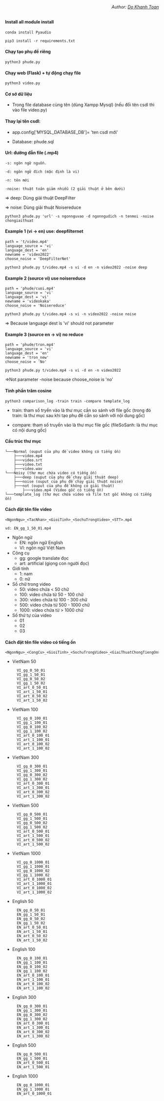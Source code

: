 <h6 align="right">Author: <a href="https://github.com/toandokhanh">Do Khanh Toan<a/> </h6>

#### Install all module install 

    conda install Pyaudio

    pip3 install -r requirements.txt

#### Chạy tạo phụ đề riêng

    python3 phude.py

#### Chạy web (Flask) + tự động chạy file

    python3 video.py
#### Cơ sở dữ liệu

- Trong file database cùng tên (dùng Xampp Mysql) (nếu đổi tên csdl thì vào file video.py)

#### Thay lại tên csdl:

- app.config['MYSQL_DATABASE_DB']= 'ten csdl mới'

- Database: phude.sql


#### Url: đường đẫn file (.mp4) 

    -s: ngôn ngữ nguồn.

    -d: ngôn ngữ đích (mặc định là vi)

    -n: tên mới

    -noise: thuật toán giảm nhiễu (2 giải thuật ở bên dưới)

=> deep: Dùng giải thuật DeepFilter

=> noise: Dùng giải thuật Noisereduce

    python3 phude.py 'url' -s ngonnguvao -d ngonngudich -n tenmoi -noise chongiaithuat

#### Example 1 (vi -> en) use: deepfilternet

    path = 't/video.mp4'
    language_source = 'vi'
    language_dest = 'en'
    newname = 'video2022'
    choose_noise = 'DeepFilterNet'

<!-- End  -->

    python3 phude.py t/video.mp4 -s vi -d en -n video2022 -noise deep

#### Example 2 (source vi) use noisereduce

    path = 'phude/cuoi.mp4'
    language_source = 'vi'
    language_dest = 'vi'
    newname = 'videokaka'
    choose_noise = 'Noisereduce'

<!-- End  -->
    python3 phude.py t/video.mp4 -s vi -n video2022 -noise noise

=> Because language dest is 'vi' should not parameter

<!-- End  -->

#### Example 3 (source en -> vi) no reduce

    path = 'phude/tron.mp4'
    language_source = 'vi'
    language_dest = 'en'
    newname = 'tron_new'
    choose_noise = 'No'
<!-- End  -->
    python3 phude.py t/video.mp4 -s vi -d en -n video2022

=>Not parameter -noise because choose_noise is 'no'

#### Tính phần trăm cosine

    python3 comparison_log -train train -compare template_log

- train: tham số tryền vào là thư mục cần so sánh với file gốc (trong đó train: là thư mục sau khi tạo phụ đề cần so sánh với nội dung gốc)

- compare: tham số truyền vào là thư mục file gốc (fileSoSanh: là thư mục có nội dung gốc)




#### Cấu trúc thư mục  

    └───Normal (ouput của phụ đề video không có tiếng ồn)
        ├───video.mp4
        ├───video.srt
        ├───video.txt
        ├───video.wav
    └───Noisy (thư mục chứa video có tiếng ồn)
        ├───deep (ouput của phụ đề chạy giải thuật deep)
        ├───noise (ouput của phụ đề chạy giải thuật noise)
        ├───not (ouput của phụ đề không có giải thuật)
            ├───video.mp4 (Video gốc có tiếng ồn)
    └───template_log (thư mục chứa video và file txt gốc không có tiếng ồn)


#### Cách đặt tên file video
    <NgonNgu>_<TacNhan>_<GioiTinh>_<SochuTrongVideo>_<STT>.mp4

    vd: EN_gg_1_50_01.mp4
- Ngôn ngữ
    + EN: ngôn ngữ English  
    + VI: ngôn ngữ Việt Nam
- Công cụ
    + gg: google translate đọc
    + art: artificial (giọng con người đọc)
- Giới tính
    + 1: nam
    + 0: nữ
- Số chữ trong video
    + 50: video chứa < 50 chữ
    + 100: video chứa từ 50 - 100 chữ
    + 300: video chứa từ 100 - 300 chữ
    + 500: video chứa từ 500 - 1000 chữ
    + 1000: video chứa từ > 1000 chữ
- Số thứ tự của video
    + 01
    + 02
    + 03
             
#### Cách đặt tên file video có tiếng ồn
    <NgonNgu>_<CongCu>_<GioiTinh>_<SochuTrongVideo>_<GiaiThuatChongTiengOn>_<LoaiTiengOn>_<STT>.mp4
    
- VietNam 50

        VI_gg_0_50_01
        VI_gg_1_50_01
        VI_gg_0_50_02
        VI_gg_1_50_02
        VI_art_0_50_01
        VI_art_1_50_01
        VI_art_0_50_02
        VI_art_1_50_02

- VietNam 100

        VI_gg_0_100_01  
        VI_gg_1_100_01
        VI_gg_0_100_02
        VI_gg_1_100_02
        VI_art_0_100_01
        VI_art_1_100_01
        VI_art_0_100_02
        VI_art_1_100_02

- VietNam 300

        VI_gg_0_300_01
        VI_gg_1_300_01
        VI_gg_0_300_02
        VI_gg_1_300_02
        VI_art_0_300_01
        VI_art_1_300_01
        VI_art_0_300_02
        VI_art_1_300_02

- VietNam 500

        VI_gg_0_500_01
        VI_gg_1_500_01
        VI_gg_0_500_02
        VI_gg_1_500_02
        VI_art_0_500_01
        VI_art_1_500_01
        VI_art_0_500_02
        VI_art_1_500_02

- VietNam 1000

        VI_gg_0_1000_01
        VI_gg_1_1000_01
        VI_gg_0_1000_02
        VI_gg_1_1000_02
        VI_art_0_1000_01
        VI_art_1_1000_01
        VI_art_0_1000_02
        VI_art_1_1000_02

- English 50

        EN_gg_0_50_01
        EN_gg_1_50_01
        EN_gg_0_50_02
        EN_gg_1_50_02
        EN_art_0_50_01
        EN_art_1_50_01
        EN_art_0_50_02
        EN_art_1_50_02

- English 100

        EN_gg_0_100_01
        EN_gg_1_100_01
        EN_gg_0_100_02
        EN_gg_1_100_02
        EN_art_0_100_01
        EN_art_1_100_01
        EN_art_0_100_02
        EN_art_1_100_02

- English 300

        EN_gg_0_300_01
        EN_gg_1_300_01
        EN_gg_0_300_02
        EN_gg_1_300_02
        EN_art_0_300_01
        EN_art_1_300_01
        EN_art_0_300_02
        EN_art_1_300_02

- English 500

        EN_gg_0_500_01
        EN_gg_1_500_01
        EN_art_0_500_01
        EN_art_1_500_01

- English 1000

        EN_gg_0_1000_01
        EN_gg_1_1000_01
        EN_art_0_1000_01
<!-- End  -->
